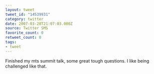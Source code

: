 ```yaml
---
layout: tweet
tweet_id: "14539931"
category: twitter
date: 2007-03-28T21:07:03.000Z
source: Twitter SMS
favorite_count: 0
retweet_count: 0
tags:
- tweet
---
```


Finished my mts summit talk, some great tough questions. I like being challenged like that.
